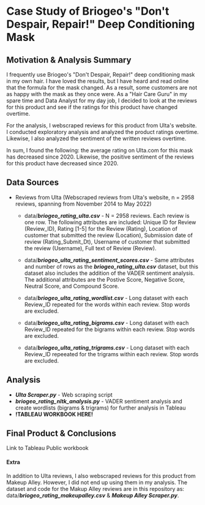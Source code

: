 # Case Study of Briogeo's "Don't Despair, Repair!" Deep Conditioning Mask

## Motivation & Analysis Summary

I frequently use Briogeo's "Don't Despair, Repair!" deep conditioning mask in my own hair. I have loved the results, but I have heard and read online that the formula for the mask changed. As a result, some customers are not as happy with the mask as they once were. As a "Hair Care Guru" in my spare time and Data Analyst for my day job, I decided to look at the reviews for this product and see if the ratings for this product have changed overtime. 

For the analysis, I webscraped reviews for this product from Ulta's website. I conducted exploratory analysis and analyzed the product ratings overtime. Likewise, I also analyzed the sentiment of the written reviews overtime. 

In sum, I found the following: the average rating on Ulta.com for this mask has decreased since 2020. Likewise, the positive sentiment of the reviews for this product have decreased since 2020.

## Data Sources 
- Reviews from Ulta (Webscraped reviews from Ulta's website, n = 2958 reviews, spanning from November 2014 to May 2022)
  - data/**_briogeo_rating_ulta.csv_** - N = 2958 reviews. Each review is one row. The following attributes are included: Unique ID for Review (Review_ID), Rating [1-5] for the Review (Rating), Location of customer that submitted the review (Location), Submission date of review (Rating_Submit_Dt), Username of customer that submitted the review (Username), Full text of Review (Review).
  
  - data/**_briogeo_ulta_rating_sentiment_scores.csv_** - Same attributes and number of rows as the **_briogeo_rating_ulta.csv_** dataset, but this dataset also includes the addition of the VADER sentiment analysis. The additional attributes are the Postive Score, Negative Score, Neutral Score, and Compound Score.
  
  - data/**_briogeo_ulta_rating_wordlist.csv_** - Long dataset with each Review_ID repeated for the words within each review. Stop words are excluded. 
  
  - data/**_briogeo_ulta_rating_bigrams.csv_** - Long dataset with each Review_ID repeated for the bigrams within each review. Stop words are excluded. 
  
  - data/**_briogeo_ulta_rating_trigrams.csv_** - Long dataset with each Review_ID repeeated for the trigrams within each review. Stop words are excluded.

## Analysis
- **_Ulta Scraper.py_** - Web scraping script 
- **_briogeo_rating_nltk_analysis.py_** - VADER sentiment analysis and create wordlists (bigrams & trigrams) for further analysis in Tableau
- **!TABLEAU WORKBOOK HERE!**

## Final Product & Conclusions
Link to Tableau Public workbook

#### Extra
In addition to Ulta reviews, I also webscraped reviews for this product from Makeup Alley. However, I did not end up using them in my analysis. The dataset and code for the Makup Alley reviews are in this repository as: data/**_briogeo_rating_makeupalley.csv_** & **_Makeup Alley Scraper.py_**.
